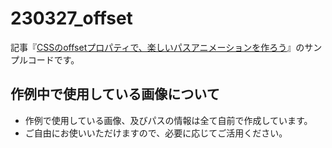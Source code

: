 # 230327_offset

記事『[CSSのoffsetプロパティで、楽しいパスアニメーションを作ろう](https://ics.media/entry/230327/)』のサンプルコードです。

## 作例中で使用している画像について
- 作例で使用している画像、及びパスの情報は全て自前で作成しています。
- ご自由にお使いいただけますので、必要に応じてご活用ください。